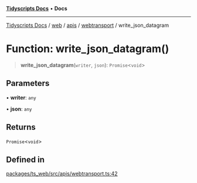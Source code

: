 [**Tidyscripts Docs**](../../../../../../../README.md) • **Docs**

***

[Tidyscripts Docs](../../../../../../../globals.md) / [web](../../../../../README.md) / [apis](../../../README.md) / [webtransport](../README.md) / write\_json\_datagram

# Function: write\_json\_datagram()

> **write\_json\_datagram**(`writer`, `json`): `Promise`\<`void`\>

## Parameters

• **writer**: `any`

• **json**: `any`

## Returns

`Promise`\<`void`\>

## Defined in

[packages/ts\_web/src/apis/webtransport.ts:42](https://github.com/sheunaluko/tidyscripts/blob/master/packages/ts_web/src/apis/webtransport.ts#L42)
